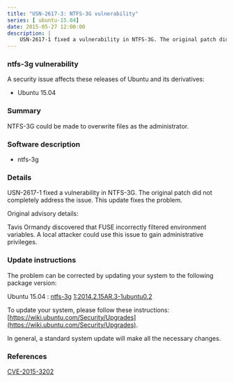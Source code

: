 ```yaml
---
title: "USN-2617-3: NTFS-3G vulnerability"
series: [ ubuntu-15.04]
date: 2015-05-27 12:00:00
description: |
    USN-2617-1 fixed a vulnerability in NTFS-3G. The original patch did not completely address the issue. This update fixes the problem.
--- 
```

 
### ntfs-3g vulnerability

A security issue affects these releases of Ubuntu and its derivatives:

* Ubuntu 15.04

### Summary

NTFS-3G could be made to overwrite files as the administrator. 

### Software description

* ntfs-3g 

### Details

USN-2617-1 fixed a vulnerability in NTFS-3G. The original patch did not completely address the issue. This update fixes the problem.

Original advisory details:

 Tavis Ormandy discovered that FUSE incorrectly filtered environment variables. A local attacker could use this issue to gain administrative privileges. 

### Update instructions

The problem can be corrected by updating your system to the following package version:

Ubuntu 15.04
 : [ntfs-3g](https://launchpad.net/ubuntu/+source/ntfs-3g) <span> [1:2014.2.15AR.3-1ubuntu0.2](https://launchpad.net/ubuntu/+source/ntfs-3g/1:2014.2.15AR.3-1ubuntu0.2) </span> 

To update your system, please follow these instructions: [https://wiki.ubuntu.com/Security/Upgrades](https://wiki.ubuntu.com/Security/Upgrades).

In general, a standard system update will make all the necessary changes. 

### References

 [CVE-2015-3202](http://people.ubuntu.com/~ubuntu-security/cve/CVE-2015-3202)
 
